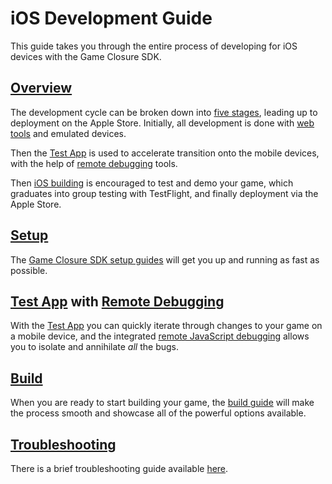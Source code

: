 # iOS Development Guide

This guide takes you through the entire process of developing for iOS devices with the Game Closure SDK.

## [Overview](./ios-stages.html)

The development cycle can be broken down into [five stages](./ios-stages.html), leading up to deployment on the Apple Store.  Initially, all development is done with [web tools](../guide/quick-start.html) and emulated devices.

Then the [Test App](./ios-test-app.html) is used to accelerate transition onto the mobile devices, with the help of [remote debugging](./ios-remote-debug.html) tools.

Then [iOS building](./ios-build.html) is encouraged to test and demo your game, which graduates into group testing with TestFlight, and finally deployment via the Apple Store.

## [Setup](./ios-setup.html)

The [Game Closure SDK setup guides](./ios-setup.html) will get you up and running as fast as possible.

## [Test App](./ios-test-app.html) with [Remote Debugging](./ios-remote-debug.html)

With the [Test App](./ios-test-app.html) you can quickly iterate through changes to your game on a mobile device, and the integrated [remote JavaScript debugging](./ios-remote-debug.html) allows you to isolate and annihilate *all* the bugs.

## [Build](./ios-build.html)

When you are ready to start building your game, the [build guide](./ios-build.html) will make the process smooth and showcase all of the powerful options available.

## [Troubleshooting](./ios-troubleshooting.html)

There is a brief troubleshooting guide available [here](./ios-troubleshooting.html).
